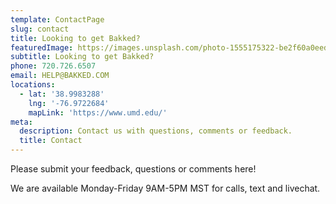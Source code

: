 ```yaml
---
template: ContactPage
slug: contact
title: Looking to get Bakked?
featuredImage: https://images.unsplash.com/photo-1555175322-be2f60a0eedd?ixlib=rb-1.2.1&ixid=eyJhcHBfaWQiOjEyMDd9&auto=format&fit=crop&w=933&q=80
subtitle: Looking to get Bakked?
phone: 720.726.6507
email: HELP@BAKKED.COM
locations:
  - lat: '38.9983288'
    lng: '-76.9722684'
    mapLink: 'https://www.umd.edu/'
meta:
  description: Contact us with questions, comments or feedback.
  title: Contact
---
```


Please submit your feedback, questions or comments here!

We are available Monday-Friday 9AM-5PM MST for calls, text and livechat.
